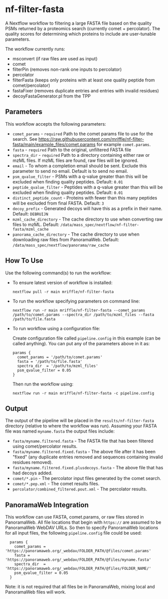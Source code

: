 # nf-filter-fasta
A Nextflow workflow to filtering a large FASTA file based on the quality PSMs returned
by a proteomics search (currently comet + percolator). The quality scores for determining
which proteins to include are user-tunable parameters.

The workflow currently runs:

- msconvert (if raw files are used as input)
- comet
- filterPin (removes non-rank one inputs to percolator)
- percolator
- filterFasta (keeps only proteins with at least one quality peptide from comet/percolator)
- fastaFixer (removes duplicate entries and entries with invalid residues)
- decoyFastaGenerator.pl from the TPP

## Parameters
This workflow accepts the following parameters:

- `comet_params` - `required` Path to the comet params file to use for the search. See https://raw.githubusercontent.com/mriffle/nf-filter-fasta/main/example_files/comet.params for example `comet.params`.
- `fasta` - `required` Path to the original, unfiltered FASTA file
- `spectra_dir` - `required` Path to a directory containing either raw or mzML files. If mzML files are found, raw files will be ignored. 
- `email` - To whom a completion email should be sent. Exclude this parameter to send no email. Default is to send no email.
- `psm_qvalue_filter` - PSMs with a q-value greater than this will be excluded when finding quality peptides. Default: `0.01`
- `peptide_qvalue_filter` - Peptides with a q-value greater than this will be excluded when finding quality peptides. Default: `0.01`
- `distinct_peptide_count` - Proteins with fewer than this many peptides will be excluded from final FASTA. Default: `3`
- `decoy_prefix` - Generated decoys will have this as a prefix in their name. Default: `DEBRUIJN`
- `mzml_cache_directory` - The cache directory to use when converting raw files to mzML. Default: `/data/mass_spec/nextflow/nf-filter-fasta/mzml_cache`
- `panorama_cache_directory` - The cache directory to use when downloading raw files from PanoramaWeb. Default: `/data/mass_spec/nextflow/panorama/raw_cache`

## How To Use
Use the following command(s) to run the workflow:

- To ensure latest version of workflow is installed:

  `nextflow pull -r main mriffle/nf-filter-fasta`

- To run the workflow specifying parameters on command line:

  `nextflow run -r main mriffle/nf-filter-fasta --comet_params /path/to/comet.params --spectra_dir /path/to/mzml_files --fasta /path/to/file.fasta`

- To run workflow using a configuration file:

  Create configuration file called `pipeline.config` in this example (can be called anything). You can put any of the parameters above in it as:

  ```
  params {
    comet_params = '/path/to/comet.params'
    fasta = '/path/to/file.fasta'
    spectra_dir  = '/path/to/mzml_files'
    psm_qvalue_filter = 0.05
  }
  ```

  Then run the workflow using:

  `nextflow run -r main mriffle/nf-filter-fasta -c pipeline.config`

## Output
The output of the pipeline will be placed in the `results/nf-filter-fasta` directory (relative to where the workflow was run). Assuming your FASTA file was named `myname.fasta` the output files include:
- `fasta/myname.filtered.fasta` - The FASTA file that has been filtered using comet/percolator results.
- `fasta/myname.filtered.fixed.fasta` - The above file after it has been "fixed" (any duplicate entries removed and sequences containing invalid residues removed).
- `fasta/myname.filtered.fixed.plusdecoys.fasta` - The above file that has had decoys added.
- `comet/*.pin` - The percolator input files generated by the comet search.
- `comet/*.pep.xml` - The comet results files.
- `percolator/combined_filtered.pout.xml` - The percolator results.

## PanoramaWeb Integration
This workflow can use FASTA, comet.params, or raw files stored in PanoramaWeb. All file locations that begin with `https://` are assumed to be PanoramaWeb WebDAV URLs. So then to specify PanoramaWeb locations for all input files, the following `pipeline.config` file could be used:

```
  params {
    comet_params = 'https://panoramaweb.org/_webdav/FOLDER_PATH/@files/comet.params'
    fasta = 'https://panoramaweb.org/_webdav/FOLDER_PATH/@files/myname.fasta'
    spectra_dir  = 'https://panoramaweb.org/_webdav/FOLDER_PATH/@files/FOLDER_NAME/'
    psm_qvalue_filter = 0.05
  }
```
Note: it is not required that all files be in PanoramaWeb, mixing local and PanoramaWeb files will work.

